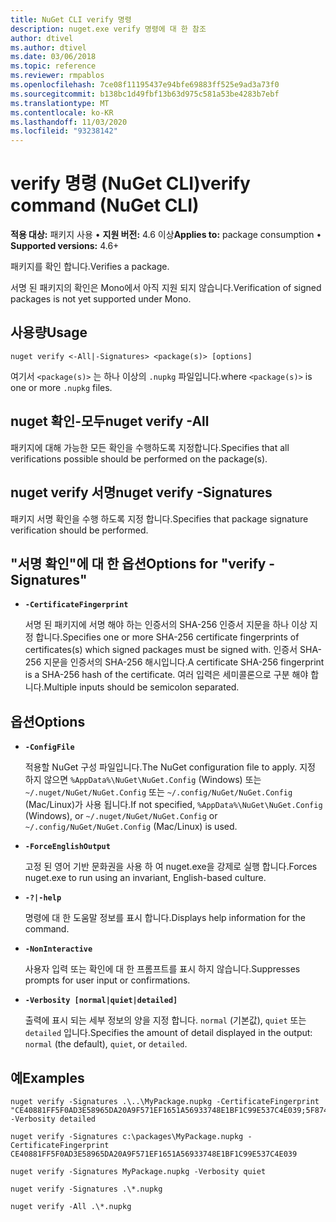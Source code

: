```yaml
---
title: NuGet CLI verify 명령
description: nuget.exe verify 명령에 대 한 참조
author: dtivel
ms.author: dtivel
ms.date: 03/06/2018
ms.topic: reference
ms.reviewer: rmpablos
ms.openlocfilehash: 7ce08f11195437e94bfe69883ff525e9ad3a73f0
ms.sourcegitcommit: b138bc1d49fbf13b63d975c581a53be4283b7ebf
ms.translationtype: MT
ms.contentlocale: ko-KR
ms.lasthandoff: 11/03/2020
ms.locfileid: "93238142"
---
```

# <a name="verify-command-nuget-cli"></a><span data-ttu-id="b7890-103">verify 명령 (NuGet CLI)</span><span class="sxs-lookup"><span data-stu-id="b7890-103">verify command (NuGet CLI)</span></span>

<span data-ttu-id="b7890-104">**적용 대상:** 패키지 사용 &bullet; **지원 버전:** 4.6 이상</span><span class="sxs-lookup"><span data-stu-id="b7890-104">**Applies to:** package consumption &bullet; **Supported versions:** 4.6+</span></span>

<span data-ttu-id="b7890-105">패키지를 확인 합니다.</span><span class="sxs-lookup"><span data-stu-id="b7890-105">Verifies a package.</span></span>

<span data-ttu-id="b7890-106">서명 된 패키지의 확인은 Mono에서 아직 지원 되지 않습니다.</span><span class="sxs-lookup"><span data-stu-id="b7890-106">Verification of signed packages is not yet supported under Mono.</span></span>

## <a name="usage"></a><span data-ttu-id="b7890-107">사용량</span><span class="sxs-lookup"><span data-stu-id="b7890-107">Usage</span></span>

```cli
nuget verify <-All|-Signatures> <package(s)> [options]
```

<span data-ttu-id="b7890-108">여기서 `<package(s)>` 는 하나 이상의 `.nupkg` 파일입니다.</span><span class="sxs-lookup"><span data-stu-id="b7890-108">where `<package(s)>` is one or more `.nupkg` files.</span></span>

## <a name="nuget-verify--all"></a><span data-ttu-id="b7890-109">nuget 확인-모두</span><span class="sxs-lookup"><span data-stu-id="b7890-109">nuget verify -All</span></span>

<span data-ttu-id="b7890-110">패키지에 대해 가능한 모든 확인을 수행하도록 지정합니다.</span><span class="sxs-lookup"><span data-stu-id="b7890-110">Specifies that all verifications possible should be performed on the package(s).</span></span>

## <a name="nuget-verify--signatures"></a><span data-ttu-id="b7890-111">nuget verify 서명</span><span class="sxs-lookup"><span data-stu-id="b7890-111">nuget verify -Signatures</span></span>

<span data-ttu-id="b7890-112">패키지 서명 확인을 수행 하도록 지정 합니다.</span><span class="sxs-lookup"><span data-stu-id="b7890-112">Specifies that package signature verification should be performed.</span></span>

## <a name="options-for-verify--signatures"></a><span data-ttu-id="b7890-113">"서명 확인"에 대 한 옵션</span><span class="sxs-lookup"><span data-stu-id="b7890-113">Options for "verify -Signatures"</span></span>

- **`-CertificateFingerprint`**

  <span data-ttu-id="b7890-114">서명 된 패키지에 서명 해야 하는 인증서의 SHA-256 인증서 지문을 하나 이상 지정 합니다.</span><span class="sxs-lookup"><span data-stu-id="b7890-114">Specifies one or more SHA-256 certificate fingerprints of certificates(s) which signed packages must be signed with.</span></span> <span data-ttu-id="b7890-115">인증서 SHA-256 지문을 인증서의 SHA-256 해시입니다.</span><span class="sxs-lookup"><span data-stu-id="b7890-115">A certificate SHA-256 fingerprint is a SHA-256 hash of the certificate.</span></span> <span data-ttu-id="b7890-116">여러 입력은 세미콜론으로 구분 해야 합니다.</span><span class="sxs-lookup"><span data-stu-id="b7890-116">Multiple inputs should be semicolon separated.</span></span>

## <a name="options"></a><span data-ttu-id="b7890-117">옵션</span><span class="sxs-lookup"><span data-stu-id="b7890-117">Options</span></span>

- **`-ConfigFile`**

  <span data-ttu-id="b7890-118">적용할 NuGet 구성 파일입니다.</span><span class="sxs-lookup"><span data-stu-id="b7890-118">The NuGet configuration file to apply.</span></span> <span data-ttu-id="b7890-119">지정 하지 않으면 `%AppData%\NuGet\NuGet.Config` (Windows) 또는 `~/.nuget/NuGet/NuGet.Config` 또는 `~/.config/NuGet/NuGet.Config` (Mac/Linux)가 사용 됩니다.</span><span class="sxs-lookup"><span data-stu-id="b7890-119">If not specified, `%AppData%\NuGet\NuGet.Config` (Windows), or `~/.nuget/NuGet/NuGet.Config` or `~/.config/NuGet/NuGet.Config` (Mac/Linux) is used.</span></span>

- **`-ForceEnglishOutput`**

  <span data-ttu-id="b7890-120">고정 된 영어 기반 문화권을 사용 하 여 nuget.exe을 강제로 실행 합니다.</span><span class="sxs-lookup"><span data-stu-id="b7890-120">Forces nuget.exe to run using an invariant, English-based culture.</span></span>

- **`-?|-help`**

  <span data-ttu-id="b7890-121">명령에 대 한 도움말 정보를 표시 합니다.</span><span class="sxs-lookup"><span data-stu-id="b7890-121">Displays help information for the command.</span></span>

- **`-NonInteractive`**

  <span data-ttu-id="b7890-122">사용자 입력 또는 확인에 대 한 프롬프트를 표시 하지 않습니다.</span><span class="sxs-lookup"><span data-stu-id="b7890-122">Suppresses prompts for user input or confirmations.</span></span>

- **`-Verbosity [normal|quiet|detailed]`**

  <span data-ttu-id="b7890-123">출력에 표시 되는 세부 정보의 양을 지정 합니다. `normal` (기본값), `quiet` 또는 `detailed` 입니다.</span><span class="sxs-lookup"><span data-stu-id="b7890-123">Specifies the amount of detail displayed in the output: `normal` (the default), `quiet`, or `detailed`.</span></span>

## <a name="examples"></a><span data-ttu-id="b7890-124">예</span><span class="sxs-lookup"><span data-stu-id="b7890-124">Examples</span></span>

```cli
nuget verify -Signatures .\..\MyPackage.nupkg -CertificateFingerprint "CE40881FF5F0AD3E58965DA20A9F571EF1651A56933748E1BF1C99E537C4E039;5F874AAF47BCB268A19357364E7FBB09D6BF9E8A93E1229909AC5CAC865802E2" -Verbosity detailed

nuget verify -Signatures c:\packages\MyPackage.nupkg -CertificateFingerprint CE40881FF5F0AD3E58965DA20A9F571EF1651A56933748E1BF1C99E537C4E039

nuget verify -Signatures MyPackage.nupkg -Verbosity quiet

nuget verify -Signatures .\*.nupkg

nuget verify -All .\*.nupkg

```